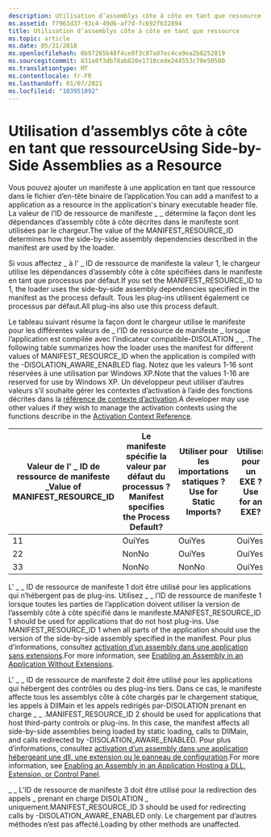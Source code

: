 ```yaml
---
description: Utilisation d’assemblys côte à côte en tant que ressource
ms.assetid: f7963d37-93c4-49d6-af7d-fc692f632894
title: Utilisation d’assemblys côte à côte en tant que ressource
ms.topic: article
ms.date: 05/31/2018
ms.openlocfilehash: 0b97265b48f4ce8f3c87a87ec4ca9ea2b8252819
ms.sourcegitcommit: 831e8f3db78ab820e1710cede244553c70e50500
ms.translationtype: MT
ms.contentlocale: fr-FR
ms.lasthandoff: 01/07/2021
ms.locfileid: "103951092"
---
```

# <a name="using-side-by-side-assemblies-as-a-resource"></a><span data-ttu-id="92d9d-103">Utilisation d’assemblys côte à côte en tant que ressource</span><span class="sxs-lookup"><span data-stu-id="92d9d-103">Using Side-by-Side Assemblies as a Resource</span></span>

<span data-ttu-id="92d9d-104">Vous pouvez ajouter un manifeste à une application en tant que ressource dans le fichier d’en-tête binaire de l’application.</span><span class="sxs-lookup"><span data-stu-id="92d9d-104">You can add a manifest to a application as a resource in the application's binary executable header file.</span></span> <span data-ttu-id="92d9d-105">La valeur de l’ID de ressource de manifeste \_ \_ détermine la façon dont les dépendances d’assembly côte à côte décrites dans le manifeste sont utilisées par le chargeur.</span><span class="sxs-lookup"><span data-stu-id="92d9d-105">The value of the MANIFEST\_RESOURCE\_ID determines how the side-by-side assembly dependencies described in the manifest are used by the loader.</span></span>

<span data-ttu-id="92d9d-106">Si vous affectez \_ à l' \_ ID de ressource de manifeste la valeur 1, le chargeur utilise les dépendances d’assembly côte à côte spécifiées dans le manifeste en tant que processus par défaut.</span><span class="sxs-lookup"><span data-stu-id="92d9d-106">If you set the MANIFEST\_RESOURCE\_ID to 1, the loader uses the side-by-side assembly dependencies specified in the manifest as the process default.</span></span> <span data-ttu-id="92d9d-107">Tous les plug-ins utilisent également ce processus par défaut.</span><span class="sxs-lookup"><span data-stu-id="92d9d-107">All plug-ins also use this process default.</span></span>

<span data-ttu-id="92d9d-108">Le tableau suivant résume la façon dont le chargeur utilise le manifeste pour les différentes valeurs de \_ l’ID de ressource de manifeste \_ lorsque l’application est compilée avec l’indicateur compatible-DISOLATION \_ \_ .</span><span class="sxs-lookup"><span data-stu-id="92d9d-108">The following table summarizes how the loader uses the manifest for different values of MANIFEST\_RESOURCE\_ID when the application is compiled with the -DISOLATION\_AWARE\_ENABLED flag.</span></span> <span data-ttu-id="92d9d-109">Notez que les valeurs 1-16 sont réservées à une utilisation par Windows XP.</span><span class="sxs-lookup"><span data-stu-id="92d9d-109">Note that the values 1-16 are reserved for use by Windows XP.</span></span> <span data-ttu-id="92d9d-110">Un développeur peut utiliser d’autres valeurs s’il souhaite gérer les contextes d’activation à l’aide des fonctions décrites dans la [référence de contexte d’activation](activation-context-reference.md).</span><span class="sxs-lookup"><span data-stu-id="92d9d-110">A developer may use other values if they wish to manage the activation contexts using the functions describe in the [Activation Context Reference](activation-context-reference.md).</span></span>



| <span data-ttu-id="92d9d-111">Valeur de l' \_ ID de ressource de manifeste \_</span><span class="sxs-lookup"><span data-stu-id="92d9d-111">Value of MANIFEST\_RESOURCE\_ID</span></span> | <span data-ttu-id="92d9d-112">Le manifeste spécifie la valeur par défaut du processus ?</span><span class="sxs-lookup"><span data-stu-id="92d9d-112">Manifest specifies the Process Default?</span></span> | <span data-ttu-id="92d9d-113">Utiliser pour les importations statiques ?</span><span class="sxs-lookup"><span data-stu-id="92d9d-113">Use for Static Imports?</span></span> | <span data-ttu-id="92d9d-114">Utiliser pour un EXE ?</span><span class="sxs-lookup"><span data-stu-id="92d9d-114">Use for an EXE?</span></span> | <span data-ttu-id="92d9d-115">Utiliser pour une DLL ?</span><span class="sxs-lookup"><span data-stu-id="92d9d-115">Use for a DLL?</span></span> | <span data-ttu-id="92d9d-116">Utilise la version côte à côte des assemblys si la prise en charge de-DISOLATION est \_ \_ activée ?</span><span class="sxs-lookup"><span data-stu-id="92d9d-116">Uses Side-by-Side version of assemblies if compiled with -DISOLATION\_AWARE\_ENABLED?</span></span> |
|---------------------------------|-----------------------------------------|-------------------------|-----------------|----------------|---------------------------------------------------------------------------------------|
| <span data-ttu-id="92d9d-117">1</span><span class="sxs-lookup"><span data-stu-id="92d9d-117">1</span></span>                               | <span data-ttu-id="92d9d-118">Oui</span><span class="sxs-lookup"><span data-stu-id="92d9d-118">Yes</span></span>                                     | <span data-ttu-id="92d9d-119">Oui</span><span class="sxs-lookup"><span data-stu-id="92d9d-119">Yes</span></span>                     | <span data-ttu-id="92d9d-120">Oui</span><span class="sxs-lookup"><span data-stu-id="92d9d-120">Yes</span></span>             | <span data-ttu-id="92d9d-121">Non</span><span class="sxs-lookup"><span data-stu-id="92d9d-121">No</span></span>             | <span data-ttu-id="92d9d-122">Oui</span><span class="sxs-lookup"><span data-stu-id="92d9d-122">Yes</span></span>                                                                                   |
| <span data-ttu-id="92d9d-123">2</span><span class="sxs-lookup"><span data-stu-id="92d9d-123">2</span></span>                               | <span data-ttu-id="92d9d-124">Non</span><span class="sxs-lookup"><span data-stu-id="92d9d-124">No</span></span>                                      | <span data-ttu-id="92d9d-125">Oui</span><span class="sxs-lookup"><span data-stu-id="92d9d-125">Yes</span></span>                     | <span data-ttu-id="92d9d-126">Oui</span><span class="sxs-lookup"><span data-stu-id="92d9d-126">Yes</span></span>             | <span data-ttu-id="92d9d-127">Oui</span><span class="sxs-lookup"><span data-stu-id="92d9d-127">Yes</span></span>            | <span data-ttu-id="92d9d-128">Oui</span><span class="sxs-lookup"><span data-stu-id="92d9d-128">Yes</span></span>                                                                                   |
| <span data-ttu-id="92d9d-129">3</span><span class="sxs-lookup"><span data-stu-id="92d9d-129">3</span></span>                               | <span data-ttu-id="92d9d-130">Non</span><span class="sxs-lookup"><span data-stu-id="92d9d-130">No</span></span>                                      | <span data-ttu-id="92d9d-131">Non</span><span class="sxs-lookup"><span data-stu-id="92d9d-131">No</span></span>                      | <span data-ttu-id="92d9d-132">Oui</span><span class="sxs-lookup"><span data-stu-id="92d9d-132">Yes</span></span>             | <span data-ttu-id="92d9d-133">Oui</span><span class="sxs-lookup"><span data-stu-id="92d9d-133">Yes</span></span>            | <span data-ttu-id="92d9d-134">Oui</span><span class="sxs-lookup"><span data-stu-id="92d9d-134">Yes</span></span>                                                                                   |



 

<span data-ttu-id="92d9d-135">L' \_ \_ ID de ressource de manifeste 1 doit être utilisé pour les applications qui n’hébergent pas de plug-ins. Utilisez \_ \_ l’ID de ressource de manifeste 1 lorsque toutes les parties de l’application doivent utiliser la version de l’assembly côte à côte spécifié dans le manifeste.</span><span class="sxs-lookup"><span data-stu-id="92d9d-135">MANIFEST\_RESOURCE\_ID 1 should be used for applications that do not host plug-ins. Use MANIFEST\_RESOURCE\_ID 1 when all parts of the application should use the version of the side-by-side assembly specified in the manifest.</span></span> <span data-ttu-id="92d9d-136">Pour plus d’informations, consultez [activation d’un assembly dans une application sans extensions](enabling-an-assembly-in-an-application-without-extensions.md).</span><span class="sxs-lookup"><span data-stu-id="92d9d-136">For more information, see [Enabling an Assembly in an Application Without Extensions](enabling-an-assembly-in-an-application-without-extensions.md).</span></span>

<span data-ttu-id="92d9d-137">L' \_ \_ ID de ressource de manifeste 2 doit être utilisé pour les applications qui hébergent des contrôles ou des plug-ins tiers. Dans ce cas, le manifeste affecte tous les assemblys côte à côte chargés par le chargement statique, les appels à DllMain et les appels redirigés par-DISOLATION prenant en charge \_ \_ .</span><span class="sxs-lookup"><span data-stu-id="92d9d-137">MANIFEST\_RESOURCE\_ID 2 should be used for applications that host third-party controls or plug-ins. In this case, the manifest affects all side-by-side assemblies being loaded by static loading, calls to DllMain, and calls redirected by -DISOLATION\_AWARE\_ENABLED.</span></span> <span data-ttu-id="92d9d-138">Pour plus d’informations, consultez [activation d’un assembly dans une application hébergeant une dll, une extension ou le panneau de configuration](enabling-an-assembly-in-an-application-hosting-a-dll-extension-or-control-panel.md).</span><span class="sxs-lookup"><span data-stu-id="92d9d-138">For more information, see [Enabling an Assembly in an Application Hosting a DLL, Extension, or Control Panel](enabling-an-assembly-in-an-application-hosting-a-dll-extension-or-control-panel.md).</span></span>

<span data-ttu-id="92d9d-139">\_ \_ L’ID de ressource de manifeste 3 doit être utilisé pour la redirection des appels \_ prenant en charge DISOLATION \_ uniquement.</span><span class="sxs-lookup"><span data-stu-id="92d9d-139">MANIFEST\_RESOURCE\_ID 3 should be used for redirecting calls by -DISOLATION\_AWARE\_ENABLED only.</span></span> <span data-ttu-id="92d9d-140">Le chargement par d’autres méthodes n’est pas affecté.</span><span class="sxs-lookup"><span data-stu-id="92d9d-140">Loading by other methods are unaffected.</span></span>

 

 



